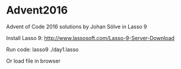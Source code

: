 # Advent2016

Advent of Code 2016 solutions by Johan Sölve in Lasso 9

Install Lasso 9:
http://www.lassosoft.com/Lasso-9-Server-Download

Run code:
lasso9 ./day1.lasso

Or load file in browser
